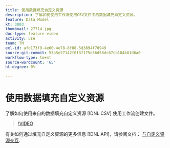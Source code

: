 ```yaml
---
title: 使用数据填充自定义资源
description: 了解如何使用工作流使用CSV文件中的数据填充自定义资源。
feature: Data Model
kt: 3003
thumbnail: 27714.jpg
doc-type: feature video
activity: use
team: TM
exl-id: afd173f9-4e60-4e78-8f08-5d3894f78949
source-git-commit: 53a5e27142f0f3f175e56d58dc67cb184b81d6a0
workflow-type: tm+mt
source-wordcount: '65'
ht-degree: 0%

---
```


# 使用数据填充自定义资源

了解如何使用来自的数据填充自定义资源 [!DNL CSV] 使用工作流创建文件。

>[!VIDEO](https://video.tv.adobe.com/v/27714?quality=9)

有关如何通过填充自定义资源的更多信息 [!DNL API]，请参阅文档： [与自定义资源交互](https://experienceleague.adobe.com/docs/campaign-standard/using/working-with-apis/interacting-with-custom-resources.html).
